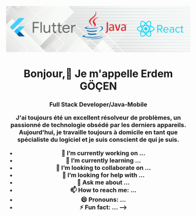 <img src="https://github.com/erdemgocen44/erdemgocen44/blob/main/1633014219490.jpg?raw=true">

<h1 align="center">Bonjour,👋 Je m'appelle Erdem GÖÇEN </h1>

<h3 align="center">Full Stack Developer/Java-Mobile<h/3>
  

  <p align="center"> J'ai toujours été un excellent résolveur de problèmes, un passionné de technologie obsédé par les derniers appareils. Aujourd'hui, je travaille toujours à domicile en tant que spécialiste du logiciel et je suis conscient de qui je suis.</p>







- 🔭 I’m currently working on ...
- 🌱 I’m currently learning ...
- 👯 I’m looking to collaborate on ...
- 🤔 I’m looking for help with ...
- 💬 Ask me about ...
- 📫 How to reach me: ...
- 😄 Pronouns: ...
- ⚡ Fun fact: ...
-->
